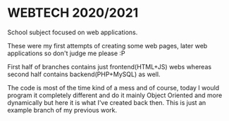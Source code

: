 # WEBTECH 2020/2021
School subject focused on web applications.

These were my first attempts of creating some web pages, later web applications so don't judge me please :P

First half of branches contains just frontend(HTML+JS) webs whereas second half contains backend(PHP+MySQL) as well.

The code is most of the time kind of a mess and of course, today I would program it completely different and do it mainly Object Oriented and more dynamically but here it is what I've created back then. This is just an example branch of my previous work.
